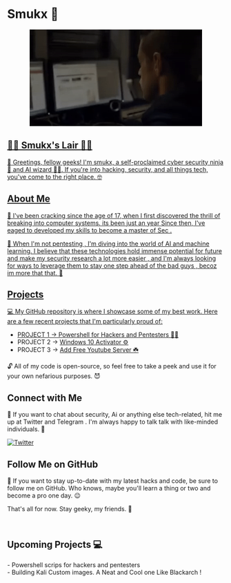 <p align="center">
<h1>Smukx 🐲 </h1>
</p>

<p align="center">
  <a href ="https://smukx.github.io"><img src="https://raw.githubusercontent.com/Whitecat18/Whitecat18/main/files/Banner.gif"</a>
    </p>
                                                                                                                           
                                                                                                                              

## 👨‍💻 Smukx's Lair 👨‍💻
👋 Greetings, fellow geeks! I'm smukx, a self-proclaimed cyber security ninja 🥷 and AI wizard 🧙‍♂️. If you're into hacking, security, and all things tech, you've come to the right place. 🤓

  ## About Me

👾 I've been cracking since the age of 17, when I first discovered the thrill of breaking into computer systems. its been just an year Since then, I've eaged to developed my skills to become a master of Sec . 

🤖 When I'm not pentesting , I'm diving into the world of AI and machine learning. I believe that these technologies hold immense potential for future and make my security research a lot more easier , and I'm always looking for ways to leverage them to stay one step ahead of the bad guys , becoz im more that that. 🤖

## Projects

💻 My GitHub repository is where I showcase some of my best work. Here are a few recent projects that I'm particularly proud of:

- PROJECT 1 -> <a href="https://github.com/Whitecat18/Ps-script-for-Hackers-and-Pentesters" > Powershell for Hackers and Pentesters 👨‍💻<a/>
- PROJECT 2 -> <a href="https://github.com/Whitecat18/windows-10-Activator" > Windows 10 Activator ⚙️ <a/>
- PROJECT 3 -> <a href="https://github.com/Whitecat18/Add-Free-Youtube-Server" > Add Free Youtube Server ☘️ </a>

🔓 All of my code is open-source, so feel free to take a peek and use it for your own nefarious purposes. 😈

## Connect with Me

📱 If you want to chat about security, Ai or anything else tech-related, hit me up at Twitter and Telegram . I'm always happy to talk talk with like-minded individuals. 💬
  
[![Twitter](https://img.shields.io/badge/Twitter-%231DA1F2.svg?logo=Twitter&logoColor=white)](https://twitter.com/Smukx07)
  
## Follow Me on GitHub

👀 If you want to stay up-to-date with my latest hacks and code, be sure to follow me on GitHub. Who knows, maybe you'll learn a thing or two and become a pro one day. 😉 

That's all for now. Stay geeky, my friends. 🤘
  
  
  
  
  <br>
 <h2>Upcoming Projects 💻 </h2>
 - Powershell scrips for hackers and pentesters <br>
 - Building Kali Custom images. A Neat and Cool one Like Blackarch !  


 


